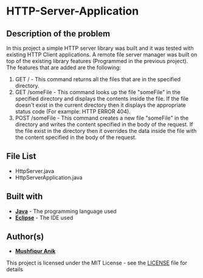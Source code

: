 # HTTP-Server-Application

## Description of the problem
In this project a simple HTTP server library was built and it was tested with existing HTTP Client applications. A remote file server manager was built on top of the existing library features (Programmed in the previous project). The features that are added are the following: 
1) GET /           - This command returns all the files that are in the specified directory.
2) GET /someFile   - This command looks up the file "someFile" in the specified directory and displays the contents inside the file. If the file doesn't exist 
                      in the current directory then it displays the appropriate status code (For example: HTTP ERROR 404).
3) POST /someFile  - This command creates a new file "someFile" in the directory and writes the content specified in the body of the request. If the file                                exist in the directory then it overrides the data inside the file with the content specified in the body of the request.

 
 ## File List
 - HttpServer.java
 - HttpServerApplication.java
 
 
 ## Built with
* [**Java**](https://en.wikipedia.org/wiki/Java_(programming_language)) - The programming language used
* [**Eclipse**](https://en.wikipedia.org/wiki/Eclipse_(software)) - The IDE used 


## Author(s)

* [**Mushfiqur Anik**](https://github.com/mushfiqur-anik)

This project is licensed under the MIT License - see the [LICENSE](LICENSE) file for details
